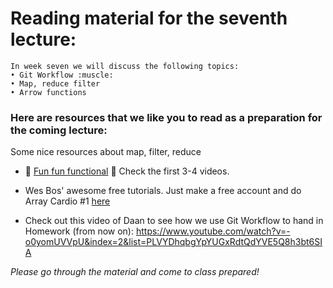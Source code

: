 # Reading material for the seventh lecture:

```
In week seven we will discuss the following topics:
• Git Workflow :muscle: 
• Map, reduce filter
• Arrow functions
```

### Here are resources that we like you to read as a preparation for the coming lecture:

Some nice resources about map, filter, reduce
- :dizzy: [Fun fun functional](https://www.youtube.com/playlist?list=PL0zVEGEvSaeEd9hlmCXrk5yUyqUag-n84) :dizzy: Check the first 3-4 videos.
- Wes Bos' awesome free tutorials. Just make a free account and do Array Cardio #1 [here](https://javascript30.com/)

- Check out this video of Daan to see how we use Git Workflow to hand in Homework (from now on): https://www.youtube.com/watch?v=-o0yomUVVpU&index=2&list=PLVYDhqbgYpYUGxRdtQdYVE5Q8h3bt6SIA

_Please go through the material and come to class prepared!_







